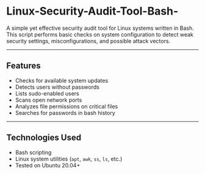 # Linux-Security-Audit-Tool-Bash-
A simple yet effective security audit tool for Linux systems written in Bash.  
This script performs basic checks on system configuration to detect weak security settings, misconfigurations, and possible attack vectors.

---

##  Features

-  Checks for available system updates  
-  Detects users without passwords  
-  Lists sudo-enabled users  
-  Scans open network ports  
-  Analyzes file permissions on critical files  
-  Searches for passwords in bash history

---

## Technologies Used

- Bash scripting
- Linux system utilities (`apt`, `awk`, `ss`, `ls`, etc.)
- Tested on Ubuntu 20.04+

